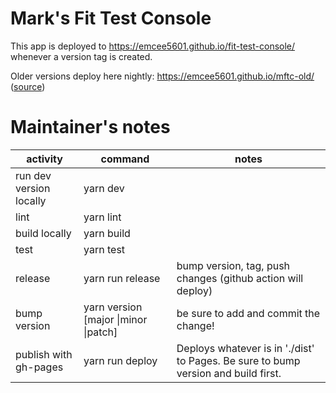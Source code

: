 # Mark's Fit Test Console

This app is deployed to https://emcee5601.github.io/fit-test-console/ whenever a version tag is created.

Older versions deploy here nightly: https://emcee5601.github.io/mftc-old/ ([source](https://github.com/emcee5601/mftc-old))



# Maintainer's notes

| activity                | command                              | notes                                                                              |
|-------------------------|--------------------------------------|------------------------------------------------------------------------------------|
| run dev version locally | yarn dev                             |                                                                                    |
| lint                    | yarn lint                            |                                                                                    |
| build locally           | yarn build                           |                                                                                    |
| test                    | yarn test                            |                                                                                    |
| release                 | yarn run release                     | bump version, tag, push changes (github action will deploy)                        |
| bump version            | yarn version [major \|minor \|patch] | be sure to add and commit the change!                                              |
| publish with gh-pages   | yarn run deploy                      | Deploys whatever is in './dist' to Pages. Be sure to bump version and build first. |

